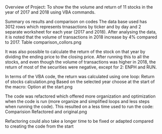 Overview of Project:
 To show the the volume and return of 11 stocks in the year of 2017 and 2018 using VBA commands.

Summary os results and comparison on codes
The data base used has 3012 rows which represents trnasactions by ticker and by day and 2 separate worksheet for each year (2017 and 2018). 
After analysing the data, it is noted that the volume of transactions in 2018 increase by 4% compared to 2017.
Table comparison_collors.png

It was also possible to calculate the return of the stock on that year by dividing the ending price to the closing price.
After running this to all the stocks, and even though the volume of transactions was higher in 2018, the return of most of the securities were negative, except for 2: ENPH and RUN.

In terms of the VBA code, the return was calculated using one loop:
Return of stocks calculation.png
Based on the selected year choose at the start of the macro:
Option at the start.png

The code was refactored which offered more organization and optimization when the code is run (more organize and simplified loops and less steps when running the code). This resulted on a less time used to run the code:
Comparision Refactored and original.png

Refactoring could also take a longer time to be fixed or adapted compared to creating the code from the start 
